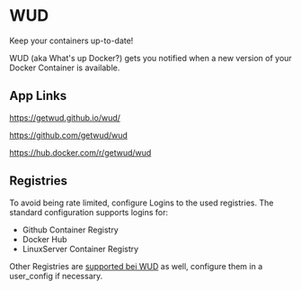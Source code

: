# WUD

Keep your containers up-to-date!

WUD (aka What's up Docker?) gets you notified when a new version of your Docker Container is available.

## App Links

<https://getwud.github.io/wud/>

<https://github.com/getwud/wud>

<https://hub.docker.com/r/getwud/wud>

## Registries

To avoid being rate limited, configure Logins to the used registries.
The standard configuration supports logins for:

- Github Container Registry
- Docker Hub
- LinuxServer Container Registry

Other Registries are [supported bei WUD](https://getwud.github.io/wud/#/configuration/registries/) as well, configure them in a user_config if necessary.
